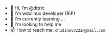 - 👋 Hi, I’m @dttric
- 👀 I'm wdolinux developer (RIP)
- 🌱 I'm currently learning ...
- 💞️ I'm looking to help me
- 📫 How to reach me: `chudinovd222@gmail.com`

<!---
dttric/dttric is a ✨ special ✨ repository because its `README.md` (this file) appears on your GitHub profile.
You can click the Preview link to take a look at your changes.
--->
